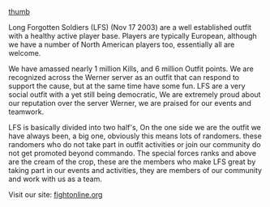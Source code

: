 [thumb‎](Image:LFS_logo.png "wikilink")

Long Forgotten Soldiers (LFS) (Nov 17 2003) are a well established
outfit with a healthy active player base. Players are typically
European, although we have a number of North American players too,
essentially all are welcome.

We have amassed nearly 1 million Kills, and 6 million Outfit points. We
are recognized across the Werner server as an outfit that can respond to
support the cause, but at the same time have some fun. LFS are a very
social outfit with a yet still being democratic, We are extremely proud
about our reputation over the server Werner, we are praised for our
events and teamwork.

LFS is basically divided into two half's, On the one side we are the
outfit we have always been, a big one, obviously this means lots of
randomers. these randomers who do not take part in outfit activities or
join our community do not get promoted beyond commando. The special
forces ranks and above are the cream of the crop, these are the members
who make LFS great by taking part in our events and activities, they are
members of our community and work with us as a team.

Visit our site: [fightonline.org](http://www.fightonline.org)
